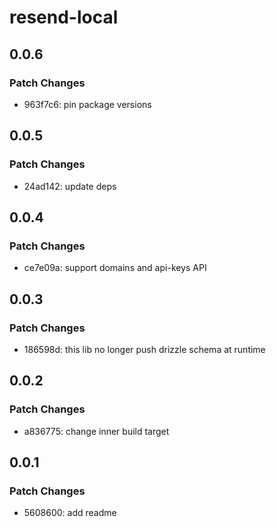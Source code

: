 # resend-local

## 0.0.6

### Patch Changes

- 963f7c6: pin package versions

## 0.0.5

### Patch Changes

- 24ad142: update deps

## 0.0.4

### Patch Changes

- ce7e09a: support domains and api-keys API

## 0.0.3

### Patch Changes

- 186598d: this lib no longer push drizzle schema at runtime

## 0.0.2

### Patch Changes

- a836775: change inner build target

## 0.0.1

### Patch Changes

- 5608600: add readme
